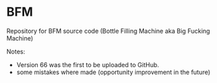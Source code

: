 # BFM
Repository for BFM source code (Bottle Filling Machine aka Big Fucking Machine)

Notes:
- Version 66 was the first to be uploaded to GitHub.
- some mistakes where made (opportunity improvement in the future)

